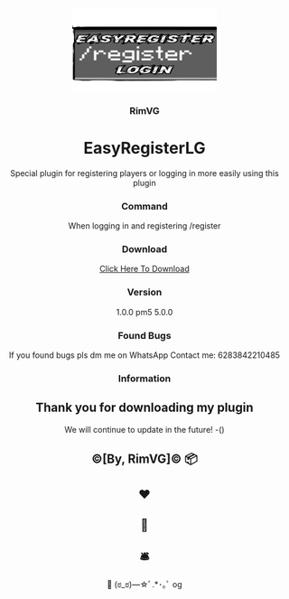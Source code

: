 <div align="center">
  <img src="https://github.com/RimVG/EasyRegisterLG/blob/808500f6f95ffd757fe9c52eaa51c4f4a7e38e9b/icon.png?raw=true" alt="Logo" width="256" height="147">
  <h3>RimVG</h3>
  <p align="center">

# EasyRegisterLG
Special plugin for registering players or logging in more easily using this plugin

### Command
When logging in and registering
/register

### Download
[Click Here To Download](https://poggit.pmmp.io/ci/RimVG/MServersUI/~)

### Version
1.0.0
pm5
5.0.0

### Found Bugs
If you found bugs pls dm me on WhatsApp Contact me: 6283842210485

### Information
Thank you for downloading my plugin
-
We will continue to update in the future!
-()

©[By, RimVG]©
📦
-
♥️
-
📩
-
🛎️
-
🔖
(⁠ಠ⁠_⁠ಠ⁠)⁠━⁠☆ﾟ⁠.⁠*⁠･⁠｡ﾟ
og
